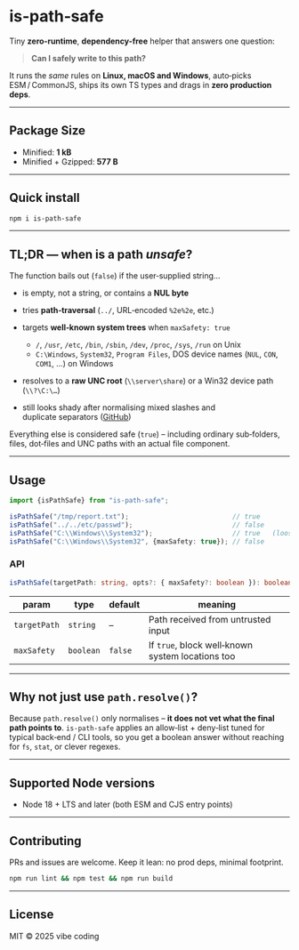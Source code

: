 # is‑path‑safe

Tiny **zero‑runtime**, **dependency-free** helper that answers one question:

> **Can I safely write to this path?**

It runs the *same* rules on **Linux, macOS and Windows**, auto‑picks ESM / CommonJS, ships its own TS types and drags in **zero production deps**.

---

## Package Size

* Minified: **1 kB**
* Minified + Gzipped: **577 B**

---

## Quick install

```bash
npm i is-path-safe
```

---

## TL;DR — when is a path *unsafe*?

The function bails out (`false`) if the user‑supplied string…

* is empty, not a string, or contains a **NUL byte**
* tries **path‑traversal** (`../`, URL‑encoded `%2e%2e`, etc.)
* targets **well‑known system trees** when `maxSafety: true`

  * `/`, `/usr`, `/etc`, `/bin`, `/sbin`, `/dev`, `/proc`, `/sys`, `/run` on Unix
  * `C:\Windows`, `System32`, `Program Files`, DOS device names (`NUL`, `CON`, `COM1`, …) on Windows
* resolves to a **raw UNC root** (`\\server\share`) or a Win32 device path (`\\?\C:\…`)
* still looks shady after normalising mixed slashes and duplicate separators ([GitHub](./test/is-path-safe-test.test.ts))

Everything else is considered safe (`true`) – including ordinary sub‑folders, files, dot‑files and UNC paths with an actual file component.

---

## Usage

```ts
import {isPathSafe} from "is-path-safe";

isPathSafe("/tmp/report.txt");                          // true
isPathSafe("../../etc/passwd");                         // false
isPathSafe("C:\\Windows\\System32");                    // true   (loose mode)
isPathSafe("C:\\Windows\\System32", {maxSafety: true}); // false
```

### API

```ts
isPathSafe(targetPath: string, opts?: { maxSafety?: boolean }): boolean
```

| param        | type      | default | meaning                                          |
| ------------ | --------- | ------- | ------------------------------------------------ |
| `targetPath` | `string`  | –       | Path received from untrusted input               |
| `maxSafety`  | `boolean` | `false` | If `true`, block well‑known system locations too |

---

## Why not just use `path.resolve()`?

Because `path.resolve()` only normalises – **it does not vet what the final path points to**.
`is‑path‑safe` applies an allow‑list + deny‑list tuned for typical back‑end / CLI tools, so you get a boolean answer without reaching for `fs`, `stat`, or clever regexes.

---

## Supported Node versions

* Node 18 + LTS and later (both ESM and CJS entry points)

---

## Contributing

PRs and issues are welcome. Keep it lean: no prod deps, minimal footprint.

```bash
npm run lint && npm test && npm run build
```

---

## License

MIT © 2025 vibe coding
